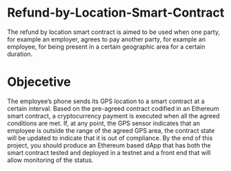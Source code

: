 # Refund-by-Location-Smart-Contract
The refund by location smart contract is aimed to be used when one party, for example an employer, agrees to pay another party, for example an employee, for being present in a certain geographic area for a certain duration.

# Objecetive 

The employee’s phone sends its GPS location to a smart contract at a certain interval. Based on the pre-agreed contract codified in an Ethereum smart contract, a cryptocurrency payment is executed when all the agreed conditions are met.  If, at any point, the GPS sensor indicates that an employee is outside the range of the agreed GPS area, the contract state will be updated to indicate that it is out of compliance. By the end of this project, you should produce an Ethereum based dApp that has both the smart contract tested and deployed in a testnet and a front end that will allow monitoring of the status.
